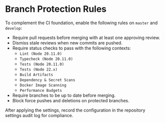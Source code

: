# Branch Protection Rules

To complement the CI foundation, enable the following rules on `master` and `develop`:

- Require pull requests before merging with at least one approving review.
- Dismiss stale reviews when new commits are pushed.
- Require status checks to pass with the following contexts:
  - `Lint (Node 20.11.0)`
  - `Typecheck (Node 20.11.0)`
  - `Tests (Node 20.11.0)`
  - `Tests (Node 22.x)`
  - `Build Artifacts`
  - `Dependency & Secret Scans`
  - `Docker Image Scanning`
  - `Performance Budgets`
- Require branches to be up to date before merging.
- Block force pushes and deletions on protected branches.

After applying the settings, record the configuration in the repository settings audit log for compliance.
